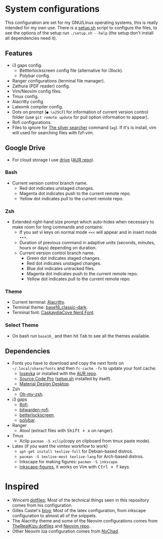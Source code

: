 # System configurations
This configuration are set for my GNU/Linux operating systems, this is really intended for my own use. There is a [setup.sh](https://github.com/fredo0522/Dotfiles/blob/master/setup.sh) script to configure the files, to see the options of the setup run `./setup.sh --help` (the setup don't install all dependencies need it).

## Features
* i3 gaps config.
    * Bettterlockscreen config file (alternative for i3lock).
    * Polybar config.
* Ranger configurations (terminal file manager).
* Zathura (PDF reader) config.
* Vim/Neovim config files.
* Tmux config.
* Alacritty config.
* Latexmk compiler config.
* Dots on prompt (`● \u25CF`) for information of current version control folder (use `git remote update` for pull option information to appear).
* Rofi configurations.
* Files to ignore for [The silver searcher](https://github.com/ggreer/the_silver_searcher) command (`ag`). If it's is install, vim will used for searching files with fzf-vim.

## Google Drive
* For cloud storage I use [drive](https://github.com/odeke-em/drive) ([AUR repo](https://aur.archlinux.org/packages/drive-bin)).

### Bash
* Current version control branch name.
    * Red dot indicates unstaged changes.
    * Magenta dot indicates push to the current remote repo.
    * Yellow dot indicates pull to the current remote repo.

### Zsh
* Extended right-hand size prompt which auto-hides when necessary to make room for long commands and contains:
    * If you set vi keys on normal mode `<<<` will appear and in insert mode `•••`.
    * Duration of previous command in adaptive units (seconds, minutes, hours or days) depending on duration.
    * Current version control branch name.
        * Green dot indicates staged changes.
        * Red dot indicates unstaged changes.
        * Blue dot indicates untracked files.
        * Magenta dot indicates push to the current remote repo.
        * Yellow dot indicates pull to the current remote repo.

### Theme
* Current terminal: [Alacritty](https://github.com/alacritty/alacritty).
* Terminal theme: [base16_classic-dark](https://github.com/chriskempson/base16-shell).
* Terminal font: [CaskaydiaCove Nerd Font](https://github.com/ryanoasis/nerd-fonts/tree/master/patched-fonts/CascadiaCode).

### Select Theme
* On bash run `base16_` and then hit <kbd>Tab</kbd> to see all the themes available.

## Dependencies
* Fonts you have to download and copy the next fonts on `~/.local/share/fonts` and then `fc-cache -fv` to update your font cache:
    * [Iosevka](https://github.com/be5invis/Iosevka/tree/master) or installed with the [AUR repo](https://aur.archlinux.org/packages/ttf-iosevka/).
    * [Source Code Pro](https://github.com/adobe-fonts/source-code-pro) ([setup.sh](https://github.com/fredo0522/Dotfiles/blob/master/setup.sh) installed by itself).
    * [Material Design Desktop](https://github.com/Templarian/MaterialDesign-Font).
* Zsh
    * [Oh-my-zsh](https://github.com/robbyrussell/oh-my-zsh).
* i3 gaps
    * [Rofi](https://github.com/davatorium/rofi).
    * [bitwarden-rofi](https://github.com/mattydebie/bitwarden-rofi).
    * [betterlockscreen](https://github.com/pavanjadhaw/betterlockscreen).
    * [polybar](https://github.com/polybar/polybar).
* Ranger
    * Atool (extract files with <kbd>Shift + x</kbd> on ranger).
* Tmux
    * Xclip `pacman -S xclip`(copy on clipboard from tmux paste mode).
* Latex (if you want the vimtex workflow to work)
    * `apt-get install texlive-full` for Debian-based distros.
    * `pacman -S texlive-most texlive-lang` for Arch-based distros.
    * Inkscape for making figures: `pacman -S inkscape`.
    * [inkscape-figures](https://github.com/gillescastel/inkscape-figures), it works on Vim with <kbd>Ctrl + f</kbd> keys.

# Inspired
* Wincent [dotfiles](https://github.com/wincent/wincent); Most of the technical things seen in this repository comes from his configuration.
* Gilles Castel's [blog](https://castel.dev/); Most of the latex configuration, from inkscape configuration to almost all of the snippets.
* The Alacritty theme and some of the Neovim configurations comes from [TheRealKizu dotfiles](https://github.com/TheRealKizu/dotfiles) and [Neovim repo](https://github.com/TheRealKizu/neodots).
* Other Neovim lua configuration comes from [NvChad](https://github.com/NvChad/NvChad).

